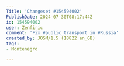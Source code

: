 ```yaml
---
Title: 'Changeset #154594002'
PublishDate: 2024-07-30T08:17:44Z
id: 154594002
user: Zenfiric
comment: 'Fix #public_transport in #Russia'
created_by: JOSM/1.5 (18822 en_GB)
tags:
- Montenegro

---
```

